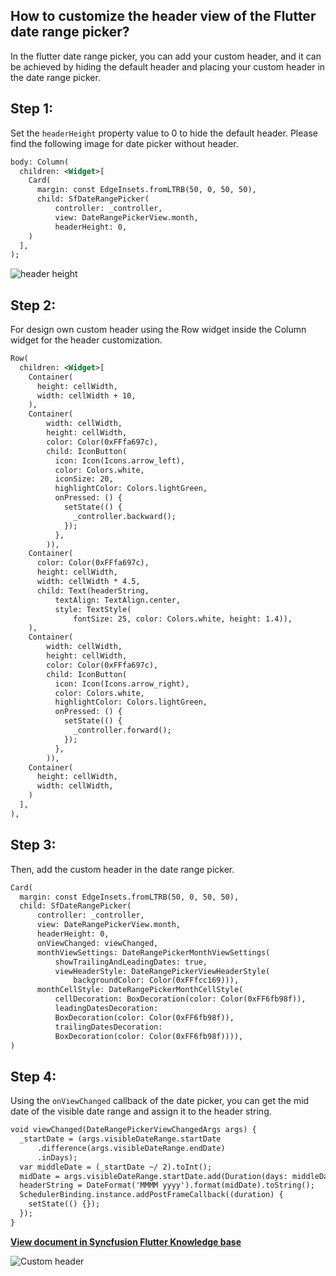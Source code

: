 ## How to customize the header view of the Flutter date range picker?

In the flutter date range picker, you can add your custom header, and it can be achieved by hiding the default header and placing your custom header in the date range picker.

## Step 1:
Set the `headerHeight` property value to 0 to hide the default header. Please find the following image for date picker without header.

```xml
body: Column(
  children: <Widget>[
    Card(
      margin: const EdgeInsets.fromLTRB(50, 0, 50, 50),
      child: SfDateRangePicker(
          controller: _controller,
          view: DateRangePickerView.month,
          headerHeight: 0, 
    )
  ],
);
```
![header height](http://www.syncfusion.com/uploads/user/kb/flut/flut-864/flut-864_img1.png)

## Step 2:
For design own custom header using the Row widget inside the Column widget for the header customization.

```xml
Row(
  children: <Widget>[
    Container(
      height: cellWidth,
      width: cellWidth + 10,
    ),
    Container(
        width: cellWidth,
        height: cellWidth,
        color: Color(0xFFfa697c),
        child: IconButton(
          icon: Icon(Icons.arrow_left),
          color: Colors.white,
          iconSize: 20,
          highlightColor: Colors.lightGreen,
          onPressed: () {
            setState(() {
              _controller.backward();
            });
          },
        )),
    Container(
      color: Color(0xFFfa697c),
      height: cellWidth,
      width: cellWidth * 4.5,
      child: Text(headerString,
          textAlign: TextAlign.center,
          style: TextStyle(
              fontSize: 25, color: Colors.white, height: 1.4)),
    ),
    Container(
        width: cellWidth,
        height: cellWidth,
        color: Color(0xFFfa697c),
        child: IconButton(
          icon: Icon(Icons.arrow_right),
          color: Colors.white,
          highlightColor: Colors.lightGreen,
          onPressed: () {
            setState(() {
              _controller.forward();
            });
          },
        )),
    Container(
      height: cellWidth,
      width: cellWidth,
    )
  ],
),
``` 
## Step 3:
Then, add the custom header in the date range picker.

```xml
Card(
  margin: const EdgeInsets.fromLTRB(50, 0, 50, 50),
  child: SfDateRangePicker(
      controller: _controller,
      view: DateRangePickerView.month,
      headerHeight: 0,
      onViewChanged: viewChanged,
      monthViewSettings: DateRangePickerMonthViewSettings(
          showTrailingAndLeadingDates: true,
          viewHeaderStyle: DateRangePickerViewHeaderStyle(
              backgroundColor: Color(0xFFfcc169))),
      monthCellStyle: DateRangePickerMonthCellStyle(
          cellDecoration: BoxDecoration(color: Color(0xFF6fb98f)),
          leadingDatesDecoration:
          BoxDecoration(color: Color(0xFF6fb98f)),
          trailingDatesDecoration:
          BoxDecoration(color: Color(0xFF6fb98f)))),
)
```

## Step 4:
Using the `onViewChanged` callback of the date picker, you can get the mid date of the visible date range and assign it to the header string.

```xml
void viewChanged(DateRangePickerViewChangedArgs args) {
  _startDate = (args.visibleDateRange.startDate
      .difference(args.visibleDateRange.endDate)
      .inDays);
  var middleDate = (_startDate ~/ 2).toInt();
  midDate = args.visibleDateRange.startDate.add(Duration(days: middleDate));
  headerString = DateFormat('MMMM yyyy').format(midDate).toString();
  SchedulerBinding.instance.addPostFrameCallback((duration) {
    setState(() {});
  });
}
```
**[View document in Syncfusion Flutter Knowledge base](https://www.syncfusion.com/kb/11427/how-to-customize-the-header-view-of-the-flutter-date-range-picker)**

![Custom header](http://www.syncfusion.com/uploads/user/kb/flut/flut-864/flut-864_img2.png)
